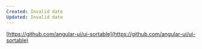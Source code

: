 ```yaml
---
Created: Invalid date
Updated: Invalid date
---
```

[https://github.com/angular-ui/ui-sortable](https://github.com/angular-ui/ui-sortable)